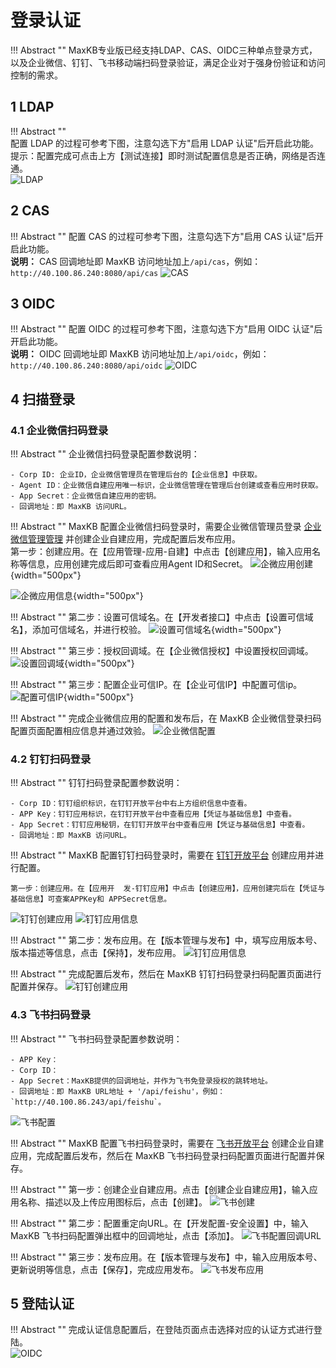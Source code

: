 # 登录认证
!!! Abstract "" 
    MaxKB专业版已经支持LDAP、CAS、OIDC三种单点登录方式，以及企业微信、钉钉、飞书移动端扫码登录验证，满足企业对于强身份验证和访问控制的需求。

## 1 LDAP

!!! Abstract ""  
    配置 LDAP 的过程可参考下图，注意勾选下方"启用 LDAP 认证"后开启此功能。     
    提示：配置完成可点击上方【测试连接】即时测试配置信息是否正确，网络是否连通。      
![LDAP](../../img/system/LDAP.png)


## 2 CAS

!!! Abstract ""
    配置 CAS 的过程可参考下图，注意勾选下方"启用 CAS 认证"后开启此功能。    
    **说明：** CAS 回调地址即 MaxKB 访问地址加上`/api/cas`，例如：`http://40.100.86.240:8080/api/cas`
![CAS](../../img/system/CAS.png)


## 3 OIDC

!!! Abstract ""
    配置 OIDC 的过程可参考下图，注意勾选下方"启用 OIDC 认证"后开启此功能。   
    **说明：** OIDC 回调地址即 MaxKB 访问地址加上`/api/oidc`，例如：`http://40.100.86.240:8080/api/oidc`
![OIDC](../../img/system/OIDC.png)

## 4 扫描登录

### 4.1 企业微信扫码登录

!!! Abstract ""
    企业微信扫码登录配置参数说明：
    
    - Corp ID: 企业ID，企业微信管理员在管理后台的【企业信息】中获取。
    - Agent ID：企业微信自建应用唯一标识，企业微信管理在管理后台创建或查看应用时获取。
    - App Secret：企业微信自建应用的密钥。   
    - 回调地址：即 MaxKB 访问URL。

!!! Abstract ""
    MaxKB 配置企业微信扫码登录时，需要企业微信管理员登录 [企业微信管理管理](https://work.weixin.qq.com/wework_admin/frame) 并创建企业自建应用，完成配置后发布应用。    
    第一步：创建应用。在【应用管理-应用-自建】中点击【创建应用】，输入应用名称等信息，应用创建完成后即可查看应用Agent ID和Secret。
![企微应用创建](../../img/system/qiwei_create_app.png){width="500px"}

![企微应用信息](../../img/system/qiwei_appinfo.png){width="500px"}

!!! Abstract ""
    第二步：设置可信域名。在【开发者接口】中点击【设置可信域名】，添加可信域名，并进行校验。
![设置可信域名](../../img/system/qiwei_yuming.png){width="500px"}

!!! Abstract ""
    第三步：授权回调域。在【企业微信授权】中设置授权回调域。
![设置回调域](../../img/system/qiwei_callback.png){width="500px"}

!!! Abstract ""
    第三步：配置企业可信IP。在【企业可信IP】中配置可信ip。
![配置可信IP](../../img/system/qiwei_ip.png){width="500px"}

!!! Abstract ""
    完成企业微信应用的配置和发布后，在 MaxKB 企业微信登录扫码配置页面配置相应信息并通过效验。
![企业微信配置](../../img/system/qiwei_setting.png)

### 4.2 钉钉扫码登录

!!! Abstract ""
    钉钉扫码登录配置参数说明：

    - Corp ID：钉钉组织标识，在钉钉开放平台中右上方组织信息中查看。
    - APP Key：钉钉应用标识，在钉钉开放平台中查看应用【凭证与基础信息】中查看。
    - App Secret：钉钉应用秘钥，在钉钉开放平台中查看应用【凭证与基础信息】中查看。
    - 回调地址：即 MaxKB 访问URL。

!!! Abstract ""
    MaxKB 配置钉钉扫码登录时，需要在 [钉钉开放平台](https://open-dev.dingtalk.com/) 创建应用并进行配置。

    第一步：创建应用。在【应用开  发-钉钉应用】中点击【创建应用】，应用创建完后在【凭证与基础信息】可查案APPKey和 APPSecret信息。
![钉钉创建应用](../../img/system/dingding_app_create.png)
![钉钉应用信息](../../img/system/dingding_app_info.png)

!!! Abstract ""
    第二步：发布应用。在【版本管理与发布】中，填写应用版本号、版本描述等信息，点击【保持】，发布应用。
![钉钉应用信息](../../img/system/dingding_app_release.png)

!!! Abstract ""
    完成配置后发布，然后在 MaxKB 钉钉扫码登录扫码配置页面进行配置并保存。
![钉钉创建应用](../../img/system/dingding_setting.png)

### 4.3 飞书扫码登录

!!! Abstract ""
    飞书扫码登录配置参数说明：

    - APP Key：
    - Corp ID：
    - App Secret：MaxKB提供的回调地址，并作为飞书免登录授权的跳转地址。
    - 回调地址：即 MaxKB URL地址 + '/api/feishu'，例如：`http://40.100.86.243/api/feishu`。

![飞书配置](../../img/system/feishu_setting.png)

!!! Abstract ""
    MaxKB 配置飞书扫码登录时，需要在 [飞书开放平台](https://open.feishu.cn/) 创建企业自建应用，完成配置后发布，然后在 MaxKB 飞书扫码登录扫码配置页面进行配置并保存。

!!! Abstract ""
    第一步：创建企业自建应用。点击【创建企业自建应用】，输入应用名称、描述以及上传应用图标后，点击【创建】。
![飞书创建](../../img/system/feishu_create_app.png)

!!! Abstract ""
    第二步：配置重定向URL。在【开发配置-安全设置】中，输入MaxKB 飞书扫码配置弹出框中的回调地址，点击【添加】。
![飞书配置回调URL](../../img/system/feishu_url.png)

!!! Abstract ""
    第三步：发布应用。在【版本管理与发布】中，输入应用版本号、更新说明等信息，点击【保存】，完成应用发布。
![飞书发布应用](../../img/system/feishu_app_release.png)

## 5 登陆认证

!!! Abstract ""
    完成认证信息配置后，在登陆页面点击选择对应的认证方式进行登陆。         
![OIDC](../../img/system/auth_login.png)
